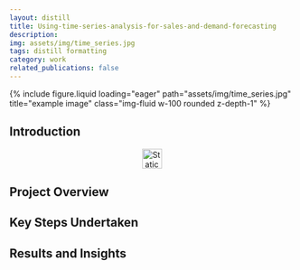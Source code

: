 ```yaml
---
layout: distill
title: Using-time-series-analysis-for-sales-and-demand-forecasting
description: 
img: assets/img/time_series.jpg
tags: distill formatting
category: work
related_publications: false
---
```


<div class="row">
  <div class="col-12">
     {% include figure.liquid 
        loading="eager" 
        path="assets/img/time_series.jpg" 
        title="example image" 
        class="img-fluid w-100 rounded z-depth-1"
     %}
  </div>      
</div>


## Introduction



<div align="center">
  <a href="https://colab.research.google.com/github/alex-mcintosh/Using-time-series-analysis-for-sales-and-demand-forecasting/blob/main/Using%20time%20series%20analysis%20for%20sales%20and%20demand%20forecasting.ipynb">
    <img alt="Static Badge" src="https://img.shields.io/badge/Open%20in%20Colab-black?style=plastic&logo=googlecolab" height="35">
  </a>
</div>



## Project Overview


## Key Steps Undertaken


## Results and Insights



